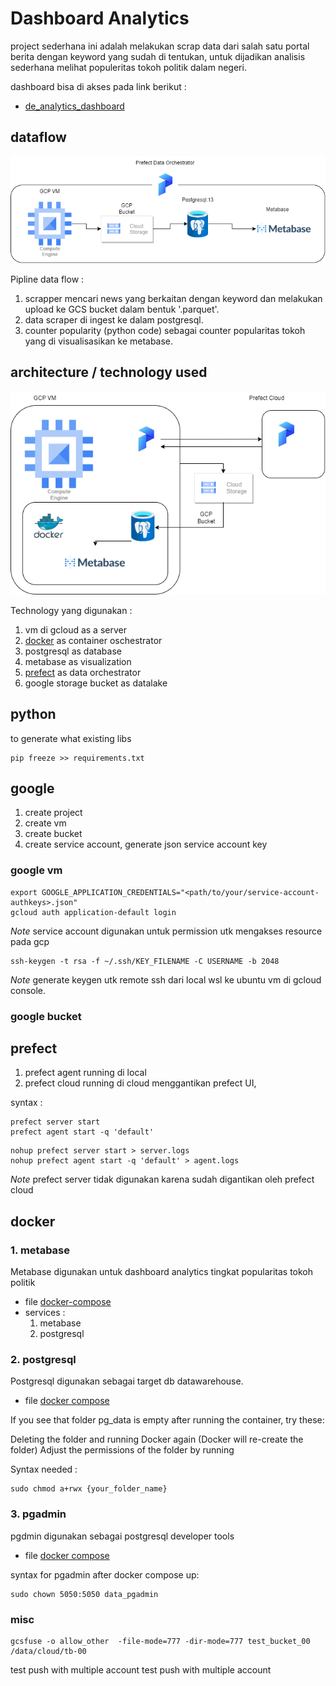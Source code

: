 # Dashboard Analytics

project sederhana ini adalah melakukan scrap data dari salah satu portal berita 
dengan keyword yang sudah di tentukan, untuk dijadikan analisis sederhana melihat
populeritas tokoh politik dalam negeri. 

dashboard bisa di akses pada link berikut :
- [de_analytics_dashboard](http://35.223.23.31:3000/public/dashboard/53ca46a7-2745-406e-ac8e-482846b61675)

## dataflow

![df](pict/dateng_proj-Dataflow.drawio.png)

Pipline data flow : 
1. scrapper mencari news yang berkaitan dengan keyword dan melakukan upload ke GCS bucket dalam bentuk '.parquet'.
2. data scraper di ingest ke dalam postgresql.
3. counter popularity (python code) sebagai counter popularitas tokoh yang di visualisasikan ke metabase.

## architecture / technology used

![df](pict/dateng_proj-architecture.drawio1.png)

Technology yang digunakan :
1. vm di gcloud as a server
2. [docker](https://www.docker.com/) as container oschestrator
3. postgresql as database
4. metabase as visualization
5. [prefect](https://prefect.io/) as data orchestrator
6. google storage bucket as datalake

## python

to generate what existing libs

```
pip freeze >> requirements.txt
```

## google 

1. create project 
2. create vm
3. create bucket
4. create service account, generate json service account key

### google vm

```
export GOOGLE_APPLICATION_CREDENTIALS="<path/to/your/service-account-authkeys>.json"
gcloud auth application-default login
```
*Note* service account digunakan untuk permission utk mengakses resource pada gcp 

```
ssh-keygen -t rsa -f ~/.ssh/KEY_FILENAME -C USERNAME -b 2048
```

*Note* generate keygen utk remote ssh dari local wsl ke ubuntu vm di gcloud console. 

### google bucket


## prefect 

1. prefect agent running di local
2. prefect cloud running di cloud menggantikan prefect UI, 

syntax :

```
prefect server start
prefect agent start -q 'default'
```

```
nohup prefect server start > server.logs
nohup prefect agent start -q 'default' > agent.logs

```
*Note* prefect server tidak digunakan karena sudah digantikan oleh prefect cloud

## docker 


### 1. metabase

Metabase digunakan untuk dashboard analytics tingkat popularitas tokoh politik
- file [docker-compose](metabase/docker-compose.yml)
- services :
    1. metabase
    2. postgresql

### 2. postgresql

Postgresql digunakan sebagai target db datawarehouse.

- file [docker compose](/container/docker-compose.yml)


If you see that folder pg_data is empty after running the container, try these:

Deleting the folder and running Docker again (Docker will re-create the folder)
Adjust the permissions of the folder by running 

Syntax needed : 

```
sudo chmod a+rwx {your_folder_name}
```

### 3. pgadmin

pgdmin digunakan sebagai postgresql developer tools

- file [docker compose](/container/docker-compose.yml)

syntax for pgadmin after docker compose up:

```
sudo chown 5050:5050 data_pgadmin
```

### misc


```
gcsfuse -o allow_other  -file-mode=777 -dir-mode=777 test_bucket_00 /data/cloud/tb-00
```

test push with multiple account
test push with multiple account